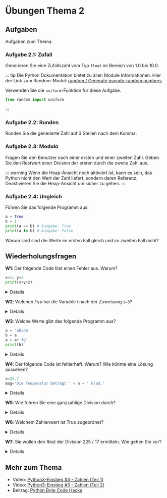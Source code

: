# Übungen Thema 2

## Aufgaben

Aufgaben zum Thema.

### Aufgabe 2.1: Zufall

Generieren Sie eine Zufallszahl vom Typ `float` im Bereich von 1.0 bis 10.0.

::: tip
Die Python Dokumentation bietet zu allen Module Informationen. Hier der Link zum Random-Modul: [random / Generate pseudo-random numbers](https://docs.python.org/3/library/random.html#module-random)

Verwenden Sie die `uniform`-Funktion für diese Aufgabe.

```py
from random import uniform
```
:::

### Aufgabe 2.2: Runden

Runden Sie die generierte Zahl auf 3 Stellen nach dem Komma.

### Aufgabe 2.3: Modulo

Fragen Sie den Benutzer nach einer ersten und einer zweiten Zahl. Geben Sie den Restwert einer Division der ersten durch die zweite Zahl aus.

::: warning
Wenn die Heap-Ansicht noch aktiviert ist, kann es sein, das Python nicht den Wert der Zahl liefert, sondern deren Referenz. Deaktivieren Sie die Heap-Ansicht um sicher zu gehen.
:::

### Aufgabe 2.4: Ungleich

Führen Sie das folgende Programm aus:

```py
a = True
b = 1
print(a == b) # Ausgabe: True
print(a is b) # Ausgabe: False
```

Warum sind sind die Werte im ersten Fall gleich und im zweiten Fall nicht?

## Wiederholungsfragen

**W1**: Der folgende Code löst einen Fehler aus. Warum?

```py
x=1; y=2
print(x+y+z)
```

<details>
Jeder Python-Variablen muss ein Wert zugewiesen werden, bevor Sie ausgewertet werden kann. Das war bei z nicht der Fall. Es gibt keinen Defaultzustand (etwa 0). So funktioniert der Code:
<pre>
x=1; y=2; z=0  
print(x+y+z)
</pre>
</details>

**W2**: Welchen Typ hat die Variable i nach der Zuweisung `i=3`?

<details>
In Python haben Variablen keinen Typ! Nach i=3 zeigt i auf ein Objekt mit der ganzen Zahl 3. Dieses Objekt (nicht die Variable) hat also den Typ int. Dementsprechend liefert type(i) das Ergebnis class 'int'. Allerdings kann bereits in der nächsten Anweisung i='abc' ausgeführt werden. Dann zeigt i auf ein Objekt mit einer Zeichenkette.
</details>

**W3**: Welche Werte gibt das folgende Programm aus?

```py
a = 'abcde'
b = a
a = a+'fg'
print(b)
```

<details>
Das folgende Programm endet mit der Ausgabe abcde. Die Zeichenketten, auf die a und b verweisen, sind voneinander unabhängig, weil es sich beim str-Typ um einen unveränderlichen Datentyp handelt (immutable). Die Veränderung von a hat daher keinen Einfluss auf b.
<pre>
a='abcde'  
b=a  
a=a+'fg'  
print(b)  
  abcde
</pre>
</details>

**W4**: Der folgende Code ist fehlerhaft. Warum? Wie könnte eine Lösung aussehen?

```py
n=22.7
msg='Die Temperatur beträgt ' + n + ' Grad.'
```

<details>
Python führt nur in Ausnahmefällen eine automatische Typumwandlung durch. Der Code aus der Wiederholungsfrage versucht, eine Zeichenkette und eine Zahl zu verbinden. Das ist in Python nicht zulässig. Die Fehlermeldung lautet unsupported operand, weil der Operator + nicht eine Zahl und eine Zeichenkette verarbeiten kann. Eine mögliche Lösung besteht darin, die Zahl mit der str-Funktion explizit in eine Zeichenkette umzuwandeln:
<pre>
msg='Die Temperatur beträgt ' + str(n) + ' Grad.'
</pre>
</details>

**W5**: Wie führen Sie eine ganzzahlige Division durch?

<details>
Ganzzahlige Divisionen werden mit dem Operator // durchgeführt. 12//7 ergibt 1.
</details>

**W6**: Welchem Zahlenwert ist True zugeordnet?

<details>
Wenn True in eine ganze Zahl umgewandelt wird, hat der Zustand den Wert 1: <pre>
print(int(True))  
  1
</pre>
</details>

**W7**: Sie wollen den Rest der Division 225 / 17 ermitteln. Wie gehen Sie vor?

<details>
<pre>
Den Rest der Division 225 / 17 ermitteln Sie mit dem %-Operator:
print(225 % 17) # Ergebnis 4
</pre>
</details>

## Mehr zum Thema

* Video: [Python3-Einstieg #3 - Zahlen (Teil 1)](https://youtu.be/uBi17MBFjL0)
* Video: [Python3-Einstieg #3 - Zahlen (Teil 2)](https://youtu.be/oHRNDPqXgpM)
* Beitrag: [Python Byte Code Hacks](http://www.bravegnu.org/blog/python-byte-code-hacks.html)